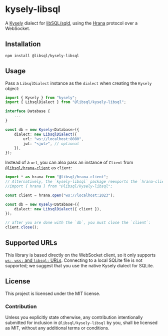 # kysely-libsql

A [Kysely][kysely] dialect for [libSQL/sqld][sqld], using the [Hrana][hrana-client-ts] protocol over a WebSocket.

[kysely]: https://github.com/koskimas/kysely
[sqld]: https://github.com/libsql/sqld
[hrana-client-ts]: https://github.com/libsql/hrana-client-ts

## Installation

```shell
npm install @libsql/kysely-libsql
```

## Usage

Pass a `LibsqlDialect` instance as the `dialect` when creating the `Kysely` object:

```typescript
import { Kysely } from "kysely";
import { LibsqlDialect } from "@libsql/kysely-libsql";

interface Database {
    ...
}

const db = new Kysely<Database>({
    dialect: new LibsqlDialect({
        url: "ws://localhost:8080",
        jwt: "<jwt>", // optional
    }),
});
```

Instead of a `url`, you can also pass an instance of `Client` from [`@libsql/hrana-client`][hrana-client-ts] as `client`:

```typescript
import * as hrana from "@libsql/hrana-client";
// Alternatively, the `kysely-libsql` package reexports the `hrana-client`
//import { hrana } from "@libsql/kysely-libsql";

const client = hrana.open("ws://localhost:2023");

const db = new Kysely<Database>({
    dialect: new LibsqlDialect({ client }),
});

// after you are done with the `db`, you must close the `client`:
client.close();
```

## Supported URLs

This library is based directly on the WebSocket client, so it only supports [`ws:`, `wss:` and `libsql:` URLs][supported-urls]. Connecting to a local SQLite file is not supported; we suggest that you use the native Kysely dialect for SQLite.

[supported-urls]: https://github.com/libsql/libsql-client-ts#supported-urls

## License

This project is licensed under the MIT license.

### Contribution

Unless you explicitly state otherwise, any contribution intentionally submitted for inclusion in `@libsql/kysely-libsql` by you, shall be licensed as MIT, without any additional terms or conditions.
